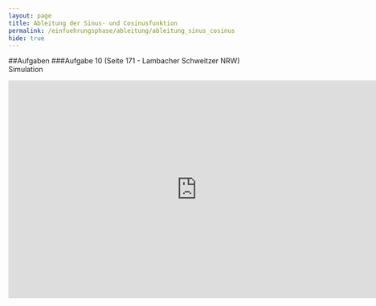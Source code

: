 ```yaml
---
layout: page
title: Ableitung der Sinus- und Cosinusfunktion
permalink: /einfuehrungsphase/ableitung/ableitung_sinus_cosinus
hide: true
---
```


##Aufgaben
###Aufgabe 10 (Seite 171 - Lambacher Schweitzer NRW)
Simulation
<iframe scrolling="no" src="https://tube.geogebra.org/material/iframe/id/893081/width/1315/height/676/border/888888/rc/false/ai/false/sdz/true/smb/false/stb/false/stbh/true/ld/false/sri/true/at/auto" width="750px" height="435px" style="border:0px;"> </iframe>
